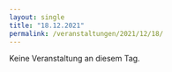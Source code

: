 ```yaml
---
layout: single
title: "18.12.2021"
permalink: /veranstaltungen/2021/12/18/
---
```


Keine Veranstaltung an diesem Tag.
